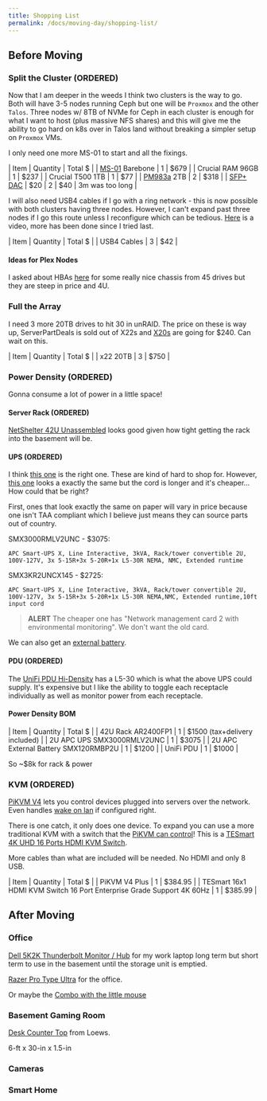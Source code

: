 ```yaml
---
title: Shopping List
permalink: /docs/moving-day/shopping-list/
---
```


## Before Moving

### Split the Cluster (ORDERED)

Now that I am deeper in the weeds I think two clusters is the way to go. Both will have 3-5 nodes running Ceph but one will be `Proxmox` and the other `Talos`. Three nodes w/ 8TB of NVMe for Ceph in each cluster is enough for what I want to host (plus massive NFS shares) and this will give me the ability to go hard on k8s over in Talos land without breaking a simpler setup on `Proxmox` VMs.

I only need one more MS-01 to start and all the fixings.

| Item | Quantity | Total $ |
| [MS-01](https://store.minisforum.com/products/minisforum-ms-01) Barebone | 1 | $679 |
| Crucial RAM 96GB | 1 | $237 |
| Crucial T500 1TB | 1 | $77 |
| [PM983a](https://www.ebay.com/itm/284524529831) 2TB | 2 | $318 | 
| [SFP+ DAC](https://store.ui.com/us/en/collections/unifi-accessory-tech-cable-sfp/products/10gbps-direct-attach-cable?variant=uacc-dac-sfp10-3m&category=ce60c14e-dd22-47a9-b051-37e1a48b8d4f) | $20 | 2 | $40 | 3m was too long |

I will also need USB4 cables if I go with a ring network - this is now possible with both clusters having three nodes. However, I can't expand past three nodes if I go this route unless I reconfigure which can be tedious. [Here](https://www.youtube.com/watch?v=Tb3KH2RbsTE&list=PLJ96mRkYRhLBPdOOaojAhuwOka5gdn-l-) is a video, more has been done since I tried last.

| Item | Quantity | Total $ |
| USB4 Cables | 3 | $42 | 

#### Ideas for Plex Nodes

I asked about HBAs [here](https://forum.45homelab.com/t/hl15-with-only-8-lanes-for-hba/1727/5) for some really nice chassis from 45 drives but they are steep in price and 4U.

### Full the Array

I need 3 more 20TB drives to hit 30 in unRAID. The price on these is way up, ServerPartDeals is sold out of X22s and [X20s](https://serverpartdeals.com/products/seagate-exos-x20-st20000nm007d-20tb-7-2k-rpm-sata-6gb-s-3-5-recertified-hard-drive) are going for $240. Can wait on this.

| Item | Quantity | Total $ |
| x22 20TB | 3 | $750 | 

### Power Density (ORDERED)

Gonna consume a lot of power in a little space! 

#### Server Rack (ORDERED)

[NetShelter 42U Unassembled](https://www.apc.com/us/en/product/AR2400FP1/netshelter-sv-42u-600mm-wide-x-1060mm-deep-enclosure-with-sides-black-single-rack-unassembled/?range=62589-netshelter-sv-enclosures&parent-subcategory-id=88954&selectedNodeId=27590146204) looks good given how tight getting the rack into the basement will be.

#### UPS (ORDERED)

I think [this one](https://www.apc.com/us/en/product/SMX3000RMLV2UNC/apc-smartups-x-line-interactive-3kva-rack-tower-convertible-2u-100v127v-3x-515r+3x-520r+1x-l530r-nema-nmc-extended-runtime/) is the right one. These are kind of hard to shop for. However, [this one](https://www.apc.com/us/en/product/SMX3KR2UNCX145/apc-smartups-x-line-interactive-3kva-rack-tower-convertible-2u-100v127v-3x-515r+3x-520r+1x-l530r-nemanmc-extended-runtime10ft-input-cord/?range=61915-smartups&parent-subcategory-id=88976&selectedNodeId=23679172486) looks a exactly the same but the cord is longer and it's cheaper... How could that be right?

First, ones that look exactly the same on paper will vary in price because one isn't TAA compliant which I believe just means they can source parts out of country. 

SMX3000RMLV2UNC - $3075:
```
APC Smart-UPS X, Line Interactive, 3kVA, Rack/tower convertible 2U, 100V-127V, 3x 5-15R+3x 5-20R+1x L5-30R NEMA, NMC, Extended runtime
```

SMX3KR2UNCX145 - $2725:
```
APC Smart-UPS X, Line Interactive, 3kVA, Rack/tower convertible 2U, 100V-127V, 3x 5-15R+3x 5-20R+1x L5-30R NEMA,NMC, Extended runtime,10ft input cord
```

> **ALERT** The cheaper one has "Network management card 2 with environmental monitoring". We don't want the old card.

We can also get an [external battery](https://www.apc.com/us/en/product/SMX120RMBP2U/apc-smartups-x-external-battery-pack-rack-tower-2u-120vdc-w-rail-kit/).

#### PDU (ORDERED)

The [UniFi PDU Hi-Density](https://store.ui.com/us/en/category/all-power-tech/collections/power-tech/products/usp-pdu-hd?variant=usp-pdu-hd) has a L5-30 which is what the above UPS could supply. It's expensive but I like the ability to toggle each receptacle individually as well as monitor power from each receptacle. 

#### Power Density BOM

| Item | Quantity | Total $ |
| 42U Rack AR2400FP1 | 1 | $1500 (tax+delivery included) | 
| 2U APC UPS SMX3000RMLV2UNC | 1 | $3075 |
| 2U APC External Battery SMX120RMBP2U | 1 | $1200 |
| UniFi PDU | 1 | $1000 |

So ~$8k for rack & power

### KVM (ORDERED)

[PiKVM V4](https://www.pishop.us/product/pikvm-v4-plus/) lets you control devices plugged into servers over the network. Even handles [wake on lan](https://docs.pikvm.org/wol/) if configured right. 

There is one catch, it only does one device. To expand you can use a more traditional KVM with a switch that the [PiKVM can control](https://docs.pikvm.org/tesmart/#:~:text=TESMART%20managed%20multiport%20KVM%20switch%C2%B6)! This is a [TESmart 4K UHD 16 Ports HDMI KVM Switch](https://www.amazon.com/dp/B07YJMXM8J?th=1).

More cables than what are included will be needed. No HDMI and only 8 USB. 

| Item | Quantity | Total $ |
| PiKVM V4 Plus | 1 | $384.95 | 
| TESmart 16x1 HDMI KVM Switch 16 Port Enterprise Grade Support 4K 60Hz | 1 | $385.99 |

## After Moving

### Office

[Dell 5K2K Thunderbolt Monitor / Hub](https://www.dell.com/en-us/shop/dell-ultrasharp-40-curved-thunderbolt-hub-monitor-u4025qw/apd/210-bmdp/monitors-monitor-accessories#techspecs_section) for my work laptop long term but short term to use in the basement until the storage unit is emptied.

[Razer Pro Type Ultra](https://www.razer.com/gaming-keyboards/Razer-Pro-Type-Ultra/RZ03-04110200-R3U1) for the office.

Or maybe the [Combo with the little mouse](https://www.amazon.com/Razer-Wireless-Mechanical-Keyboard-Portable/dp/B09KT8XW35?th=1)

### Basement Gaming Room

[Desk Counter Top](https://www.lowes.com/pd/Sparrow-Peak-FSC-Chevron-6-mm-6-ft-6-cm-6-in-x-30-in-x-1-5-in-Walnut-Stained-Straight-Acacia-Butcher-Block-Countertop/5013903825) from Loews. 


6-ft x 30-in x 1.5-in 

### Cameras

### Smart Home